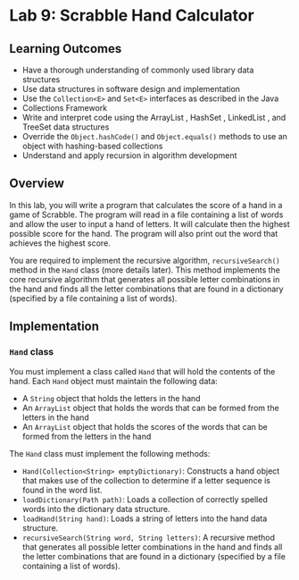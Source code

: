 # Lab 9: Scrabble Hand Calculator

## Learning Outcomes
 - Have a thorough understanding of commonly used library data structures
 - Use data structures in software design and implementation
 - Use the `Collection<E>` and `Set<E>` interfaces as described in the Java
 - Collections Framework
 - Write and interpret code using the ArrayList , HashSet , LinkedList , and TreeSet data structures
 - Override the `Object.hashCode()` and `Object.equals()` methods to use an object with hashing-based collections
 - Understand and apply recursion in algorithm development

## Overview
In this lab, you will write a program that calculates the score of a hand in a game of Scrabble. The program will read in a file containing a list of words and allow the user to input a hand of letters. It will calculate then the highest possible score for the hand. The program will also print out the word that achieves the highest score.

You are required to implement the recursive algorithm, `recursiveSearch()` method in the `Hand` class (more details later). This method implements the core recursive algorithm that generates all possible letter combinations in the hand and finds all the letter combinations that are found in a dictionary (specified by a file containing a list of words).

## Implementation
###  `Hand` class
You must implement a class called `Hand` that will hold the contents of the hand. Each `Hand` object must maintain the following data:
 - A `String` object that holds the letters in the hand
 - An `ArrayList` object that holds the words that can be formed from the letters in the hand
 - An `ArrayList` object that holds the scores of the words that can be formed from the letters in the hand

The `Hand` class must implement the following methods:
 - `Hand(Collection<String> emptyDictionary)`: Constructs a hand object that makes use of the collection to determine if a letter sequence is found in the word list.
 - `loadDictionary(Path path)`: Loads a collection of correctly spelled words into the dictionary data structure.
 - `loadHand(String hand)`: Loads a string of letters into the hand data structure.
 - `recursiveSearch(String word, String letters)`: A recursive method that generates all possible letter combinations in the hand and finds all the letter combinations that are found in a dictionary (specified by a file containing a list of words).